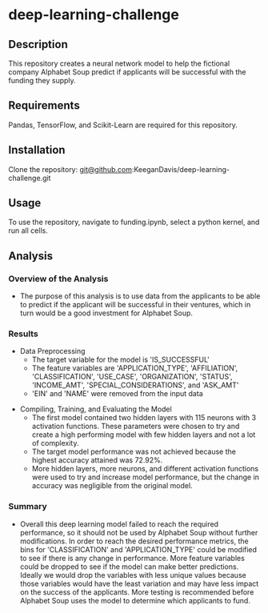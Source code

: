 # deep-learning-challenge
## Description
This repository creates a neural network model to help the fictional company Alphabet Soup predict if applicants will be successful with the funding they supply.
## Requirements 
Pandas, TensorFlow, and Scikit-Learn are required for this repository.
## Installation
Clone the repository: git@github.com:KeeganDavis/deep-learning-challenge.git
## Usage
To use the repository, navigate to funding.ipynb, select a python kernel, and run all cells.
## Analysis 
### Overview of the Analysis
- The purpose of this analysis is to use data from the applicants to be able to predict if the applicant will be successful in their ventures, which in turn would be a good investment for Alphabet Soup.
### Results
* Data Preprocessing
    - The target variable for the model is 'IS_SUCCESSFUL'
    - The feature variables are 'APPLICATION_TYPE', 'AFFILIATION', 'CLASSIFICATION', 'USE_CASE', 'ORGANIZATION', 'STATUS', 'INCOME_AMT', 'SPECIAL_CONSIDERATIONS', and 'ASK_AMT' 
    - 'EIN' and 'NAME' were removed from the input data
- Compiling, Training, and Evaluating the Model
    - The first model contained two hidden layers with 115 neurons with 3 activation functions. These parameters were chosen to try and create a high performing model with few hidden layers and not a lot of complexity.
    - The target model performance was not achieved because the highest accuracy attained was 72.92%.
    - More hidden layers, more neurons, and different activation functions were used to try and increase model performance, but the change in accuracy was negligible from the original model.
### Summary
- Overall this deep learning model failed to reach the required performance, so it should not be used by Alphabet Soup without further modifications. In order to reach the desired performance metrics, the bins for 'CLASSIFICATION' and 'APPLICATION_TYPE' could be modified to see if there is any change in performance. More feature variables could be dropped to see if the model can make better predictions. Ideally we would drop the variables with less unique values because those variables would have the least variation and may have less impact on the success of the applicants. More testing is recommended before Alphabet Soup uses the model to determine which applicants to fund.